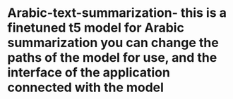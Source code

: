 ﻿# Arabic-text-summarization- this is a finetuned t5 model for Arabic summarization you can change the paths of the model for use, and the interface of the application connected with the model
